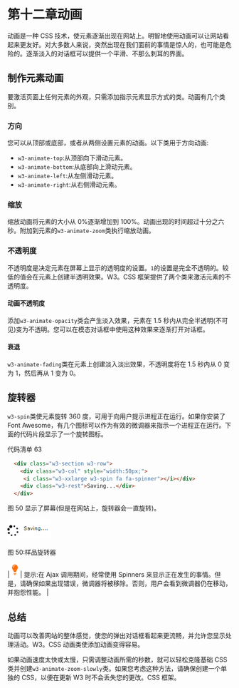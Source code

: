 # 第十二章动画

动画是一种 CSS 技术，使元素逐渐出现在网站上。明智地使用动画可以让网站看起来更友好。对大多数人来说，突然出现在我们面前的事情是惊人的，也可能是危险的。逐渐淡入的对话框可以提供一个平滑、不那么刺耳的界面。

## 制作元素动画

要激活页面上任何元素的外观，只需添加指示元素显示方式的类。动画有几个类别。

### 方向

您可以从顶部或底部，或者从两侧设置元素的动画。以下类用于方向动画:

*   `w3-animate-top`:从顶部向下滑动元素。
*   `w3-animate-bottom`:从底部向上滑动元素。
*   `w3-animate-left`:从左侧滑动元素。
*   `w3-animate-right`:从右侧滑动元素。

### 缩放

缩放动画将元素的大小从 0%逐渐增加到 100%。动画出现的时间超过十分之六秒。附加到元素的`w3-animate-zoom`类执行缩放动画。

### 不透明度

不透明度是决定元素在屏幕上显示的透明度的设置。`1`的设置是完全不透明的。较低的值会在元素上创建半透明效果。W3。CSS 框架提供了两个类来激活元素的不透明度。

#### 动画不透明度

添加`w3-animate-opacity`类会产生淡入效果，元素在 1.5 秒内从完全半透明(不可见)变为不透明。您可以在模态对话框中使用这种效果来逐渐打开对话框。

#### 衰退

`w3-animate-fading`类在元素上创建淡入淡出效果，不透明度将在 1.5 秒内从 0 变为 1，然后再从 1 变为 0。

## 旋转器

`w3-spin`类使元素旋转 360 度，可用于向用户提示进程正在运行。如果你安装了 Font Awesome，有几个图标可以作为有效的微调器来指示一个进程正在运行。下面的代码片段显示了一个旋转图标。

代码清单 63

```html
  <div class="w3-section w3-row">
    <div class="w3-col" style="width:50px;">
     <i class="w3-xxlarge w3-spin fa fa-spinner"></i></div>
    <div class="w3-rest">Saving...</div>
  </div>

```

图 50 显示了屏幕(但是在网站上，旋转器会一直旋转)。

![](img/image056.png)

图 50:样品旋转器

| ![](img/tip.png) | 提示:在 Ajax 调用期间，经常使用 Spinners 来显示正在发生的事情。但是，请确保如果出现错误，微调器将被移除。否则，用户会看到微调器仍在移动，并抱怨性能。 |

## 总结

动画可以改善网站的整体感觉，使您的弹出对话框看起来更流畅，并允许您显示处理活动。W3。CSS 动画类使添加动画变得容易。

如果动画速度太快或太慢，只需调整动画所需的秒数，就可以轻松克隆基础 CSS 类并创建`w3-animate-zoom-slowly`类。如果您考虑这种方法，请确保创建一个单独的 CSS，以便在更新 W3 时不会丢失您的更改。CSS 框架。